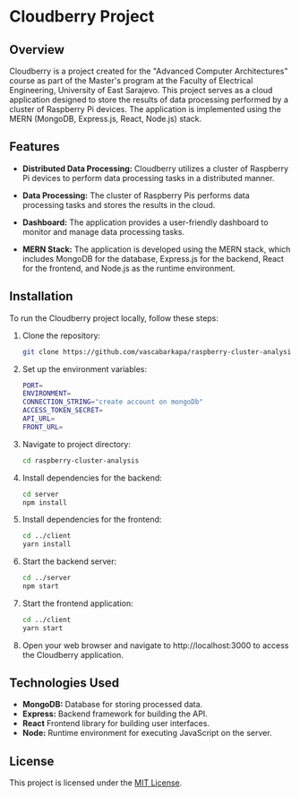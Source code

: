 # Cloudberry Project

## Overview

Cloudberry is a project created for the "Advanced Computer Architectures" course as part of the Master's program at the Faculty of Electrical Engineering, University of East Sarajevo. This project serves as a cloud application designed to store the results of data processing performed by a cluster of Raspberry Pi devices. The application is implemented using the MERN (MongoDB, Express.js, React, Node.js) stack.

## Features

- **Distributed Data Processing:** Cloudberry utilizes a cluster of Raspberry Pi devices to perform data processing tasks in a distributed manner.

- **Data Processing:** The cluster of Raspberry Pis performs data processing tasks and stores the results in the cloud.

- **Dashboard:** The application provides a user-friendly dashboard to monitor and manage data processing tasks.
  
- **MERN Stack:** The application is developed using the MERN stack, which includes MongoDB for the database, Express.js for the backend, React for the frontend, and Node.js as the runtime environment.

## Installation

To run the Cloudberry project locally, follow these steps:

1. Clone the repository:
    ```bash
    git clone https://github.com/vascabarkapa/raspberry-cluster-analysis.git
2. Set up the environment variables:
    ```bash
    PORT=
    ENVIRONMENT=
    CONNECTION_STRING="create account on mongoDb"
    ACCESS_TOKEN_SECRET=
    API_URL=
    FRONT_URL=
3. Navigate to project directory:
    ```bash
    cd raspberry-cluster-analysis
4. Install dependencies for the backend:
    ```bash
    cd server
    npm install
5. Install dependencies for the frontend:
    ```bash
    cd ../client
    yarn install
6. Start the backend server:
    ```bash
    cd ../server
    npm start
7. Start the frontend application:
    ```bash
    cd ../client
    yarn start
8. Open your web browser and navigate to http://localhost:3000 to access the Cloudberry application.

## Technologies Used
- **MongoDB:** Database for storing processed data.
- **Express:** Backend framework for building the API.
- **React** Frontend library for building user interfaces.
- **Node:** Runtime environment for executing JavaScript on the server.

## License

This project is licensed under the [MIT License](LICENSE).
